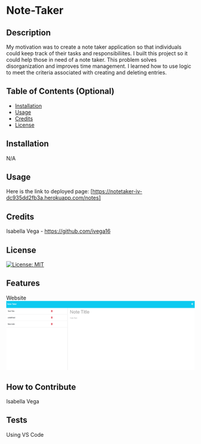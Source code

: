 # Note-Taker

## Description

My motivation was to create a note taker application so that individuals could keep track of their tasks and responsibiliites. I built this project so it could help those in need of a note taker. This problem solves disorganization and improves time management. I learned how to use logic to meet the criteria associated with creating and deleting entries.

## Table of Contents (Optional)

- [Installation](#installation)
- [Usage](#usage)
- [Credits](#credits)
- [License](#license)

## Installation

N/A

## Usage

Here is the link to deployed page: [https://notetaker-iv-dc935dd2fb3a.herokuapp.com/notes]

## Credits

Isabella Vega - https://github.com/ivega16

## License

[![License: MIT](https://img.shields.io/badge/License-MIT-yellow.svg)](https://opensource.org/licenses/MIT)


## Features

Website
![Alt text](<images/Screenshot 2023-08-31 at 9.25.59 PM.png>)



## How to Contribute

Isabella Vega

## Tests

Using VS Code